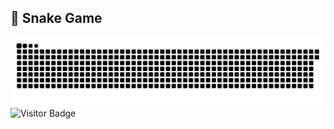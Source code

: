 ## 🐍 Snake Game

![Snake animation](https://github.com/MaxRSilva/MaxRSilva/raw/output/dist/github-snake-dark.svg)
![Visitor Badge](https://komarev.com/ghpvc/?username=MaxRSilva&color=blue)
